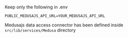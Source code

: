 Keep only the following in .env

```
PUBLIC_MEDUSAJS_API_URL=YOUR_MEDUSAJS_API_URL
```

Medusajs data access connector has been defined inside `src/lib/services/Medusa` directory
